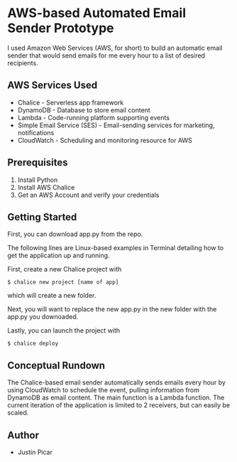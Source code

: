 # AWS-based Automated Email Sender Prototype

I used Amazon Web Services (AWS, for short) to build an automatic email sender that would send emails for me every
hour to a list of desired recipients.

## AWS Services Used
* Chalice - Serverless app framework
* DynamoDB - Database to store email content
* Lambda - Code-running platform supporting events
* Simple Email Service (SES) - Email-sending services for marketing, notifications
* CloudWatch - Scheduling and monitoring resource for AWS

## Prerequisites
1. Install Python
2. Install AWS Chalice
3. Get an AWS Account and verify your credentials

## Getting Started
First, you can download app.py from the repo.

The following lines are Linux-based examples in Terminal detailing how to get the application up and running.

First, create a new Chalice project with

```
$ chalice new project [name of app]
```

which will create a new folder.

Next, you will want to replace the new app.py in the new folder with the app.py you downoaded.

Lastly, you can launch the project with

```
$ chalice deploy
```

## Conceptual Rundown
The Chalice-based email sender automatically sends emails every hour by using CloudWatch to schedule the event, 
pulling information from DynamoDB as email content. The main function is a Lambda function. The current iteration 
of the application is limited to 2 receivers, but can easily be scaled.

## Author
* Justin Picar
